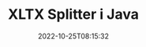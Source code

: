 ---
############################# Static ############################
layout: "auto-gen-merger"
date: 2022-10-25T08:15:32
draft: false
otherformats: pps ppsx ppt pptx rtf tex vdx vsdm vsdx vssm vssx vstm vstx vsx vtx xlam

############################# Head ############################
head_title: "Opdel XLTX i flere filer i Java"
head_description: "Opdel en enkelt XLTX-fil i flere filer baseret på sidetal, sideintervaller, lige eller ulige sider ved hjælp af Documents Merger API."

############################# Header ############################
title: "XLTX Splitter i Java"
description: "Opdel XLTX med et par linjer med Java-kode."
bg_image: "https://cms.admin.containerize.com/templates/aspose/App_Themes/V3/images/bg/header1.png"
bg_overlay: false
button:
    enable: true
    icon: "fas fa-arrow-down"
    label: "Download gratis prøveversion"
    link: "https://downloads.groupdocs.com/merger/java"

############################# SubMenu ############################
submenu:
    enable: true

    left:
        img_alt: "GroupDocs.Merger for Java"
        image: "https://cms.admin.containerize.com/templates/groupdocs/images/product-logos/90x90-noborder/groupdocs-merger-java.png"
        product: "GroupDocs.Merger"
        platform: "Java"

    middle:
        button:

            # button loop
            - link: "https://apireference.groupdocs.com/merger/java"
              text: "API-reference"

            # button loop
            - link: "https://github.com/groupdocs-merger"
              text: "Kode eksempler"

            # button loop
            - link: "https://products.groupdocs.app/merger/family"
              text: "Live demoer"

            # button loop
            - link: "https://purchase.groupdocs.com/pricing/merger/java"
              text: "Prissætning"

    right:
        link_download: "https://downloads.groupdocs.com/merger"
        link_learn: "https://docs.groupdocs.com/merger/java"
        link_buy: "https://purchase.groupdocs.com"

############################# About ############################
about:
    enable: true
    title: "Om GroupDocs.Merger for Java API"
    content: |
        [GroupDocs.Merger for Java](/da/merger/java/) bibliotek tilbyder en enkel løsning til sikkert at flette og opdele mellem en lang række dokumentformater, herunder PDF, Microsoft Office (Word, Excel, PowerPoint, OneNote), OpenDocument, HTML, billeder og mange andre i Java-applikationer. Ved blot at tilføje et par linjer af koden kan du udføre adskillige dokumenthandlinger, såsom flyt, fjern, roter, swap, udtræk eller ændring af retningen af ​​sider i dokumenterne. Documents Merging API understøtter også forhåndsvisning af dokumentsider som et billede for at analysere dokumentstrukturen, formateringen og indholdet på siden.
        
        GroupDocs.Merger API er det rigtige valg til virksomhedsløsninger, som har brug for filopdelingsfunktioner. Disse API'er er godt understøttet på alle større operativsystemer og platforme, inklusive J2SE 7.0 (1.7), J2SE 8.0 (1.8), Java 10.

############################# Steps ############################
steps:
    enable: true
    title_left: "Opdel XLTX fil efter sider i Java"
    content_left: |
        [GroupDocs.Merger for Java](/da/merger/java/) gør det nemt for Java-udviklere at opdele en enkelt XLTX-fil i flere resulterende filer ved at implementere en få nemme trin.
        
        * Initialiser **SplitOptions** med outputfilstiformat.
        * Opret ny forekomst af **Merger** og videregiv kildedokumentstien som en konstruktørparameter.
        * Kald **split** og send **SplitOptions**-objektet for at gemme resulterende dokumenter.

    title_right: "Systemkrav"
    content_right: |
        GroupDocs.Merger for Java API'er understøttes på alle større platforme og operativsystemer. Før du udfører koden nedenfor, skal du sørge for, at du har følgende forudsætninger installeret på dit system.

        * Operativsystemer: Microsoft Windows, Linux, MacOS
        * Udviklingsmiljøer: NetBeans, IntelliJ IDEA, Eclipse
        * Rammer: J2SE 7.0 (1.7), J2SE 8.0 (1.8), Java 10
        * Download den seneste version af GroupDocs.Merger for Java fra [Maven](https://repository.groupdocs.com/webapp/#/artifacts/browse/tree/General/repo/com/groupdocs/groupdocs-merger)
         
    code: |
     {{% merger/additional-styles %}}
     {{< merger/code-merger title="Sådan opdeles XLTX fil ved hjælp af Java eksempelkode">}}

        ```java    
        // Opdel XLTX fil ved hjælp af GroupDocs.Merger for Java API
        String filePath = "input.xltx";
        String filePathOut = "output.xltx";
        
        // Initialiser SplitOptions-klassen med outputfilstiformat
        SplitOptions splitOptions = new SplitOptions(filePathOut, new int[] { 3, 6, 8 });

        // Instantiér fusion med input XLTX dokument
        Merger merger = new Merger(filePath);

        // Kald split-metoden og send SplitOptions-objektet for at gemme resulterende dokumenter
        merger.split(splitOptions);
        ```
     {{< /merger/code-merger >}}

############################# Demos ############################
demos:
    enable: true
    title: "Livedemoer - Split XLTX fil online"
    content: |
       Opdel XLTX-filen lige nu ved at besøge webstedet [GroupDocs.Merger Live Demos](https://products.groupdocs.app/splitter/xltx).
       Live-demoen har følgende fordele.
        
############################# About Formats ############################
about_formats:
    enable: true

############################# More Formats ############################
more_formats:
    enable: true
    title: "Split fil af andre formater"
    content: |
        Java dokumenterer merger & split API til filformater og billeder. Opdel nogle af de populære filformater som angivet nedenfor.

############################# Back to top ###############################
back_to_top:
    enable: true
---